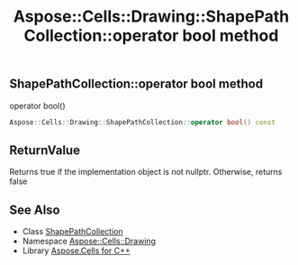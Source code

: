 ﻿---
title: Aspose::Cells::Drawing::ShapePathCollection::operator bool method
linktitle: operator bool
second_title: Aspose.Cells for C++ API Reference
description: 'Aspose::Cells::Drawing::ShapePathCollection::operator bool method. operator bool() in C++.'
type: docs
weight: 400
url: /cpp/aspose.cells.drawing/shapepathcollection/operator_bool/
---
## ShapePathCollection::operator bool method


operator bool()

```cpp
Aspose::Cells::Drawing::ShapePathCollection::operator bool() const
```


## ReturnValue

Returns true if the implementation object is not nullptr. Otherwise, returns false

## See Also

* Class [ShapePathCollection](../)
* Namespace [Aspose::Cells::Drawing](../../)
* Library [Aspose.Cells for C++](../../../)
